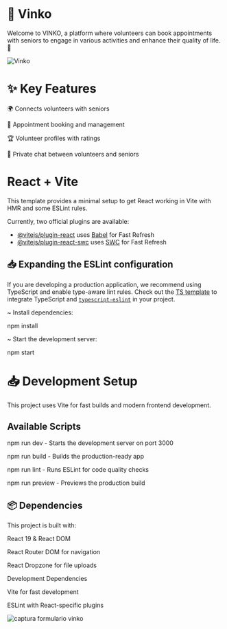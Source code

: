 # 📌 Vinko

Welcome to VINKO, a platform where volunteers can book appointments with seniors to engage in various activities and enhance their quality of life. 💙

![Vinko](https://github.com/user-attachments/assets/295088ba-13ac-467e-bc3f-2145fd4a7fe6)

# ✨ Key Features
🌍 Connects volunteers with seniors

📅 Appointment booking and management

🏆 Volunteer profiles with ratings

🔔 Private chat between volunteers and seniors

# React + Vite

This template provides a minimal setup to get React working in Vite with HMR and some ESLint rules.

Currently, two official plugins are available:

- [@vitejs/plugin-react](https://github.com/vitejs/vite-plugin-react/blob/main/packages/plugin-react/README.md) uses [Babel](https://babeljs.io/) for Fast Refresh
- [@vitejs/plugin-react-swc](https://github.com/vitejs/vite-plugin-react-swc) uses [SWC](https://swc.rs/) for Fast Refresh

## 📥 Expanding the ESLint configuration

If you are developing a production application, we recommend using TypeScript and enable type-aware lint rules. Check out the [TS template](https://github.com/vitejs/vite/tree/main/packages/create-vite/template-react-ts) to integrate TypeScript and [`typescript-eslint`](https://typescript-eslint.io) in your project.

~ Install dependencies:

npm install

~ Start the development server:

npm start

# 📥 Development Setup
This project uses Vite for fast builds and modern frontend development.

## Available Scripts

npm run dev - Starts the development server on port 3000

npm run build - Builds the production-ready app

npm run lint - Runs ESLint for code quality checks

npm run preview - Previews the production build

## 📦 Dependencies

This project is built with:

React 19 & React DOM

React Router DOM for navigation

React Dropzone for file uploads

Development Dependencies

Vite for fast development

ESLint with React-specific plugins


![captura formulario vinko](https://github.com/user-attachments/assets/2d022a53-f0aa-4a91-81b1-e0261e1f8a97)

